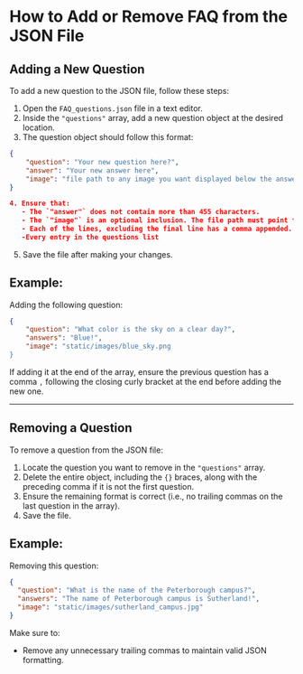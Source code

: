 # How to Add or Remove FAQ from the JSON File

## Adding a New Question

To add a new question to the JSON file, follow these steps:

1. Open the `FAQ_questions.json` file in a text editor.
2. Inside the `"questions"` array, add a new question object at the desired location.
3. The question object should follow this format:

```json
{
    "question": "Your new question here?",
    "answer": "Your new answer here",
    "image": "file path to any image you want displayed below the answer."
}

4. Ensure that:
   - The `"answer"` does not contain more than 455 characters.
   - The `"image"` is an optional inclusion. The file path must point to a valid image file, formated as gif, jpg, or png.
   - Each of the lines, excluding the final line has a comma appended.
   -Every entry in the questions list
```

5. Save the file after making your changes.

## Example:

Adding the following question:

```json
{
    "question": "What color is the sky on a clear day?",
    "answers": "Blue!",
    "image": "static/images/blue_sky.png
}
```

If adding it at the end of the array, ensure the previous question has a comma `,` following the closing curly bracket at the end before adding the new one.

---

## Removing a Question

To remove a question from the JSON file:

1. Locate the question you want to remove in the `"questions"` array.
2. Delete the entire object, including the `{}` braces, along with the preceding comma if it is not the first question.
3. Ensure the remaining format is correct (i.e., no trailing commas on the last question in the array).
4. Save the file.

## Example:

Removing this question:

```json
{
  "question": "What is the name of the Peterborough campus?",
  "answers": "The name of Peterborough campus is Sutherland!",
  "image": "static/images/sutherland_campus.jpg"
}
```

Make sure to:

- Remove any unnecessary trailing commas to maintain valid JSON formatting.
